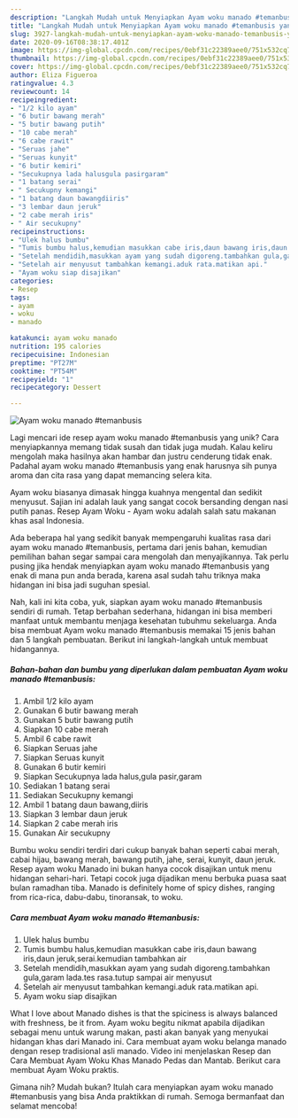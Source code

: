```yaml
---
description: "Langkah Mudah untuk Menyiapkan Ayam woku manado #temanbusis yang Enak Banget"
title: "Langkah Mudah untuk Menyiapkan Ayam woku manado #temanbusis yang Enak Banget"
slug: 3927-langkah-mudah-untuk-menyiapkan-ayam-woku-manado-temanbusis-yang-enak-banget
date: 2020-09-16T08:38:17.401Z
image: https://img-global.cpcdn.com/recipes/0ebf31c22389aee0/751x532cq70/ayam-woku-manado-temanbusis-foto-resep-utama.jpg
thumbnail: https://img-global.cpcdn.com/recipes/0ebf31c22389aee0/751x532cq70/ayam-woku-manado-temanbusis-foto-resep-utama.jpg
cover: https://img-global.cpcdn.com/recipes/0ebf31c22389aee0/751x532cq70/ayam-woku-manado-temanbusis-foto-resep-utama.jpg
author: Eliza Figueroa
ratingvalue: 4.3
reviewcount: 14
recipeingredient:
- "1/2 kilo ayam"
- "6 butir bawang merah"
- "5 butir bawang putih"
- "10 cabe merah"
- "6 cabe rawit"
- "Seruas jahe"
- "Seruas kunyit"
- "6 butir kemiri"
- "Secukupnya lada halusgula pasirgaram"
- "1 batang serai"
- " Secukupny kemangi"
- "1 batang daun bawangdiiris"
- "3 lembar daun jeruk"
- "2 cabe merah iris"
- " Air secukupny"
recipeinstructions:
- "Ulek halus bumbu"
- "Tumis bumbu halus,kemudian masukkan cabe iris,daun bawang iris,daun jeruk,serai.kemudian tambahkan air"
- "Setelah mendidih,masukkan ayam yang sudah digoreng.tambahkan gula,garam lada.tes rasa.tutup sampai air menyusut"
- "Setelah air menyusut tambahkan kemangi.aduk rata.matikan api."
- "Ayam woku siap disajikan"
categories:
- Resep
tags:
- ayam
- woku
- manado

katakunci: ayam woku manado 
nutrition: 195 calories
recipecuisine: Indonesian
preptime: "PT27M"
cooktime: "PT54M"
recipeyield: "1"
recipecategory: Dessert

---
```



![Ayam woku manado #temanbusis](https://img-global.cpcdn.com/recipes/0ebf31c22389aee0/751x532cq70/ayam-woku-manado-temanbusis-foto-resep-utama.jpg)

Lagi mencari ide resep ayam woku manado #temanbusis yang unik? Cara menyiapkannya memang tidak susah dan tidak juga mudah. Kalau keliru mengolah maka hasilnya akan hambar dan justru cenderung tidak enak. Padahal ayam woku manado #temanbusis yang enak harusnya sih punya aroma dan cita rasa yang dapat memancing selera kita.

Ayam woku biasanya dimasak hingga kuahnya mengental dan sedikit menyusut. Sajian ini adalah lauk yang sangat cocok bersanding dengan nasi putih panas. Resep Ayam Woku - Ayam woku adalah salah satu makanan khas asal Indonesia.

Ada beberapa hal yang sedikit banyak mempengaruhi kualitas rasa dari ayam woku manado #temanbusis, pertama dari jenis bahan, kemudian pemilihan bahan segar sampai cara mengolah dan menyajikannya. Tak perlu pusing jika hendak menyiapkan ayam woku manado #temanbusis yang enak di mana pun anda berada, karena asal sudah tahu triknya maka hidangan ini bisa jadi suguhan spesial.


Nah, kali ini kita coba, yuk, siapkan ayam woku manado #temanbusis sendiri di rumah. Tetap berbahan sederhana, hidangan ini bisa memberi manfaat untuk membantu menjaga kesehatan tubuhmu sekeluarga. Anda bisa membuat Ayam woku manado #temanbusis memakai 15 jenis bahan dan 5 langkah pembuatan. Berikut ini langkah-langkah untuk membuat hidangannya.

<!--inarticleads1-->

##### Bahan-bahan dan bumbu yang diperlukan dalam pembuatan Ayam woku manado #temanbusis:

1. Ambil 1/2 kilo ayam
1. Gunakan 6 butir bawang merah
1. Gunakan 5 butir bawang putih
1. Siapkan 10 cabe merah
1. Ambil 6 cabe rawit
1. Siapkan Seruas jahe
1. Siapkan Seruas kunyit
1. Gunakan 6 butir kemiri
1. Siapkan Secukupnya lada halus,gula pasir,garam
1. Sediakan 1 batang serai
1. Sediakan  Secukupny kemangi
1. Ambil 1 batang daun bawang,diiris
1. Siapkan 3 lembar daun jeruk
1. Siapkan 2 cabe merah iris
1. Gunakan  Air secukupny


Bumbu woku sendiri terdiri dari cukup banyak bahan seperti cabai merah, cabai hijau, bawang merah, bawang putih, jahe, serai, kunyit, daun jeruk. Resep ayam woku Manado ini bukan hanya cocok disajikan untuk menu hidangan sehari-hari. Tetapi cocok juga dijadikan menu berbuka puasa saat bulan ramadhan tiba. Manado is definitely home of spicy dishes, ranging from rica-rica, dabu-dabu, tinoransak, to woku. 

<!--inarticleads2-->

##### Cara membuat Ayam woku manado #temanbusis:

1. Ulek halus bumbu
1. Tumis bumbu halus,kemudian masukkan cabe iris,daun bawang iris,daun jeruk,serai.kemudian tambahkan air
1. Setelah mendidih,masukkan ayam yang sudah digoreng.tambahkan gula,garam lada.tes rasa.tutup sampai air menyusut
1. Setelah air menyusut tambahkan kemangi.aduk rata.matikan api.
1. Ayam woku siap disajikan


What I love about Manado dishes is that the spiciness is always balanced with freshness, be it from. Ayam woku begitu nikmat apabila dijadikan sebagai menu untuk warung makan, pasti akan banyak yang menyukai hidangan khas dari Manado ini. Cara membuat ayam woku belanga manado dengan resep tradisional asli manado. Video ini menjelaskan Resep dan Cara Membuat Ayam Woku Khas Manado Pedas dan Mantab. Berikut cara membuat Ayam Woku praktis. 

Gimana nih? Mudah bukan? Itulah cara menyiapkan ayam woku manado #temanbusis yang bisa Anda praktikkan di rumah. Semoga bermanfaat dan selamat mencoba!
